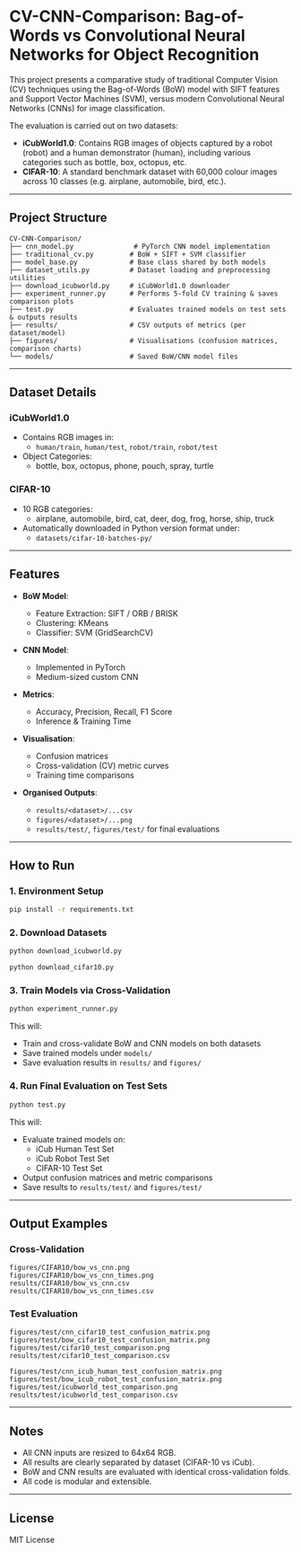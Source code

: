 # CV-CNN-Comparison: Bag-of-Words vs Convolutional Neural Networks for Object Recognition

This project presents a comparative study of traditional Computer Vision (CV) techniques using the Bag-of-Words (BoW) model with SIFT features and Support Vector Machines (SVM), versus modern Convolutional Neural Networks (CNNs) for image classification.

The evaluation is carried out on two datasets:

- **iCubWorld1.0**: Contains RGB images of objects captured by a robot (robot) and a human demonstrator (human), including various categories such as bottle, box, octopus, etc.
- **CIFAR-10**: A standard benchmark dataset with 60,000 colour images across 10 classes (e.g. airplane, automobile, bird, etc.).

---

## Project Structure

```
CV-CNN-Comparison/
├── cnn_model.py               # PyTorch CNN model implementation
├── traditional_cv.py         # BoW + SIFT + SVM classifier
├── model_base.py             # Base class shared by both models
├── dataset_utils.py          # Dataset loading and preprocessing utilities
├── download_icubworld.py     # iCubWorld1.0 downloader
├── experiment_runner.py      # Performs 5-fold CV training & saves comparison plots
├── test.py                   # Evaluates trained models on test sets & outputs results
├── results/                  # CSV outputs of metrics (per dataset/model)
├── figures/                  # Visualisations (confusion matrices, comparison charts)
└── models/                   # Saved BoW/CNN model files
```

---

## Dataset Details

### iCubWorld1.0

- Contains RGB images in:
  - `human/train`, `human/test`, `robot/train`, `robot/test`
- Object Categories:
  - bottle, box, octopus, phone, pouch, spray, turtle

### CIFAR-10

- 10 RGB categories:
  - airplane, automobile, bird, cat, deer, dog, frog, horse, ship, truck
- Automatically downloaded in Python version format under:
  - `datasets/cifar-10-batches-py/`

---

## Features

- **BoW Model**:
  - Feature Extraction: SIFT / ORB / BRISK
  - Clustering: KMeans
  - Classifier: SVM (GridSearchCV)

- **CNN Model**:
  - Implemented in PyTorch
  - Medium-sized custom CNN

- **Metrics**:
  - Accuracy, Precision, Recall, F1 Score
  - Inference & Training Time

- **Visualisation**:
  - Confusion matrices
  - Cross-validation (CV) metric curves
  - Training time comparisons

- **Organised Outputs**:
  - `results/<dataset>/...csv`
  - `figures/<dataset>/...png`
  - `results/test/`, `figures/test/` for final evaluations

---

## How to Run

### 1. Environment Setup

```bash
pip install -r requirements.txt
```

### 2. Download Datasets

```bash
python download_icubworld.py
```

```bash
python download_cifar10.py
```

### 3. Train Models via Cross-Validation

```bash
python experiment_runner.py
```

This will:
- Train and cross-validate BoW and CNN models on both datasets
- Save trained models under `models/`
- Save evaluation results in `results/` and `figures/`

### 4. Run Final Evaluation on Test Sets

```bash
python test.py
```

This will:
- Evaluate trained models on:
  - iCub Human Test Set
  - iCub Robot Test Set
  - CIFAR-10 Test Set
- Output confusion matrices and metric comparisons
- Save results to `results/test/` and `figures/test/`

---

## Output Examples

### Cross-Validation
```
figures/CIFAR10/bow_vs_cnn.png
figures/CIFAR10/bow_vs_cnn_times.png
results/CIFAR10/bow_vs_cnn.csv
results/CIFAR10/bow_vs_cnn_times.csv
```

### Test Evaluation
```
figures/test/cnn_cifar10_test_confusion_matrix.png
figures/test/bow_cifar10_test_confusion_matrix.png
figures/test/cifar10_test_comparison.png
results/test/cifar10_test_comparison.csv

figures/test/cnn_icub_human_test_confusion_matrix.png
figures/test/bow_icub_robot_test_confusion_matrix.png
figures/test/icubworld_test_comparison.png
results/test/icubworld_test_comparison.csv
```

---

## Notes

- All CNN inputs are resized to 64x64 RGB.
- All results are clearly separated by dataset (CIFAR-10 vs iCub).
- BoW and CNN results are evaluated with identical cross-validation folds.
- All code is modular and extensible.

---

## License

MIT License
